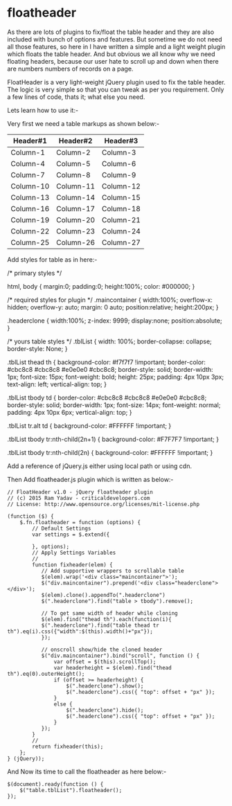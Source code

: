 # floatheader
As there are lots of plugins to fix/float the table header and they are also included with bunch of options and features. But sometime we do not need all those features, so here in I have written a simple and a light weight plugin which floats the table header. And but obvious we all know why we need floating headers, because our user hate to scroll up and down when there are numbers numbers of records on a page.

FloatHeader is a very light-weight jQuery plugin used to fix the table header. The logic is very simple so that you can tweak as per you requirement. Only a few lines of code, thats it; what else you need.

Lets learn how to use it:-

Very first we need a table markups as shown below:-

<table class="tblList">
<thead>
<tr>
<th>
Header#1
</th>
<th>
Header#2
</th>
<th>
Header#3
</th>
</tr>
</thead>
<tbody>
<tr>
<td>Column-1</td>
<td>Column-2</td>
<td>Column-3</td>
</tr>
<tr>
<td>Column-4</td>
<td>Column-5</td>
<td>Column-6</td>
</tr>
<tr>
<td>Column-7</td>
<td>Column-8</td>
<td>Column-9</td>
</tr>
<tr>
<td>Column-10</td>
<td>Column-11</td>
<td>Column-12</td>
</tr>
<tr>
<td>Column-13</td>
<td>Column-14</td>
<td>Column-15</td>
</tr>
<tr>
<td>Column-16</td>
<td>Column-17</td>
<td>Column-18</td>
</tr>
<tr>
<td>Column-19</td>
<td>Column-20</td>
<td>Column-21</td>
</tr>
<tr>
<td>Column-22</td>
<td>Column-23</td>
<td>Column-24</td>
</tr>
<tr>
<td>Column-25</td>
<td>Column-26</td>
<td>Column-27</td>
</tr>
</tbody>
</table>

Add styles for table as in here:-

/* primary styles */

html, body
{
  margin:0;
  padding:0;
  height:100%;
  color: #000000;
}

/* required styles for plugin */
.maincontainer
{
   width:100%;
   overflow-x: hidden;
   overflow-y: auto;
   margin: 0 auto;
   position:relative;
   height:200px;
}

.headerclone
{
    width:100%;
   z-index: 9999;
   display:none;
   position:absolute;
}

/* yours table styles */
.tblList
{
    width: 100%;
    border-collapse: collapse;
    border-style: None;
}

.tblList thead th {
    background-color: #f7f7f7 !important;
    border-color: #cbc8c8 #cbc8c8 #e0e0e0 #cbc8c8;
    border-style: solid;
    border-width: 1px;
    font-size: 15px;
    font-weight: bold;
    height: 25px;
    padding: 4px 10px 3px;
    text-align: left;
    vertical-align: top;
}

.tblList tbody td {
    border-color: #cbc8c8 #cbc8c8 #e0e0e0 #cbc8c8;
    border-style: solid;
    border-width: 1px;
    font-size: 14px;
    font-weight: normal;
    padding: 4px 10px 6px;
    vertical-align: top;
}

.tblList tr.alt td {
    background-color: #FFFFFF !important;
}

.tblList tbody tr:nth-child(2n+1) {
    background-color: #F7F7F7 !important;
}

.tblList tbody tr:nth-child(2n) {
    background-color: #FFFFFF !important;
}

Add a reference of jQuery.js either using local path or using cdn.

Then Add floatheader.js plugin which is written as below:-

    // FloatHeader v1.0 - jQuery floatheader plugin
    // (c) 2015 Ram Yadav - criticaldevelopers.com
    // License: http://www.opensource.org/licenses/mit-license.php

    (function ($) {
        $.fn.floatheader = function (options) {
            // Default Settings
            var settings = $.extend({

            }, options);
            // Apply Settings Variables
            //
            function fixheader(elem) {
               // Add supportive wrappers to scrollable table
               $(elem).wrap('<div class="maincontainer">');
               $("div.maincontainer").prepend('<div class="headerclone"></div>');
               $(elem).clone().appendTo(".headerclone")
               $(".headerclone").find("table > tbody").remove();

               // To get same width of header while cloning
               $(elem).find("thead th").each(function(i){
               $(".headerclone").find("table thead tr th").eq(i).css({"width":$(this).width()+"px"});           
               });

               // onscroll show/hide the cloned header
               $("div.maincontainer").bind("scroll", function () {
                   var offset = $(this).scrollTop();
                   var headerheight = $(elem).find("thead th").eq(0).outerHeight();
                   if (offset >= headerheight) {
                       $(".headerclone").show();
                       $(".headerclone").css({ "top": offset + "px" });
                   }
                   else {
                       $(".headerclone").hide();
                       $(".headerclone").css({ "top": offset + "px" });
                   }
               });
            }
            //
            return fixheader(this);
        };
    } (jQuery));

And Now its time to call the floatheader as here below:-

    $(document).ready(function () {
        $("table.tblList").floatheader();
    });
